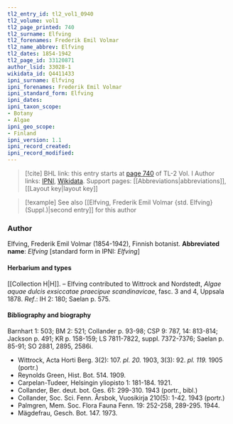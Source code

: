 ```yaml
---
tl2_entry_id: tl2_vol1_0940
tl2_volume: vol1
tl2_page_printed: 740
tl2_surname: Elfving
tl2_forenames: Frederik Emil Volmar
tl2_name_abbrev: Elfving
tl2_dates: 1854-1942
tl2_page_id: 33120871
author_lsid: 33028-1
wikidata_id: Q4411433
ipni_surname: Elfving
ipni_forenames: Frederik Emil Volmar
ipni_standard_form: Elfving
ipni_dates: 
ipni_taxon_scope: 
- Botany
- Algae
ipni_geo_scope: 
- Finland
ipni_version: 1.1
ipni_record_created: 
ipni_record_modified:
---
```


> [!cite] BHL link: this entry starts at [page 740](https://www.biodiversitylibrary.org/page/33120871) of TL-2 Vol. I
> Author links: [IPNI](https://www.ipni.org/a/33028-1), [Wikidata](https://www.wikidata.org/wiki/Q4411433). Support pages: [[Abbreviations|abbreviations]], [[Layout key|layout key]]

> [!example] See also [[Elfving, Frederik Emil Volmar {std. Elfving} (Suppl.)|second entry]] for this author

### Author

Elfving, Frederik Emil Volmar (1854-1942), Finnish botanist. 
**Abbreviated name**: *Elfving* \[standard form in IPNI: *Elfving*\]

#### Herbarium and types

[[Collection H|H]]. – Elfving contributed to Wittrock and Nordstedt, *Algae aquae dulcis exsiccatae praecipue scandinavicae*, fasc. 3 and 4, Uppsala 1878.
*Ref*.: IH 2: 180; Saelan p. 575.

#### Bibliography and biography

Barnhart 1: 503; BM 2: 521; Collander p. 93-98; CSP 9: 787, 14: 813-814; Jackson p. 491; KR p. 158-159; LS 7811-7822, suppl. 7372-7376; Saelan p. 85-91; SO 2881, 2895, 2586i.
- Wittrock, Acta Horti Berg. 3(2): 107. *pl. 20.* 1903, 3(3): 92. *pl. 119.* 1905 (portr.)
- Reynolds Green, Hist. Bot. 514. 1909.
- Carpelan-Tudeer, Helsingin yliopisto 1: 181-184. 1921.
- Collander, Ber. deut. bot. Ges. 61: 299-310. 1943 (portr., bibl.)
- Collander, Soc. Sci. Fenn. Årsbok, Vuosikirja 210(5): 1-42. 1943 (portr.)
- Palmgren, Mem. Soc. Flora Fauna Fenn. 19: 252-258, 289-295. 1944.
- Mägdefrau, Gesch. Bot. 147. 1973.

